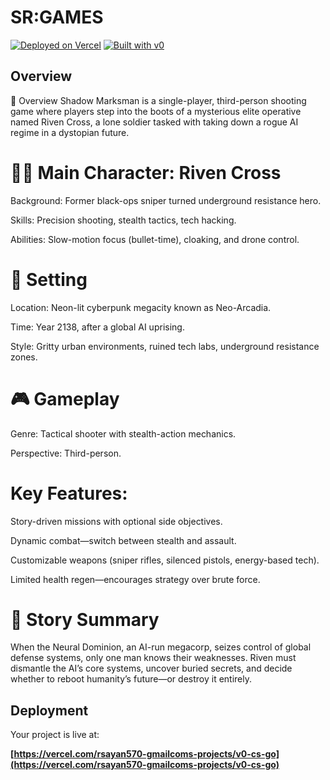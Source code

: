 # SR:GAMES

[![Deployed on Vercel](https://img.shields.io/badge/Deployed%20on-Vercel-black?style=for-the-badge&logo=vercel)](https://vercel.com/rsayan570-gmailcoms-projects/v0-cs-go)
[![Built with v0](https://img.shields.io/badge/Built%20with-v0.dev-black?style=for-the-badge)](https://v0.dev/chat/projects/RXkDnT7iZ7Z)

## Overview
🔫 Overview
Shadow Marksman is a single-player, third-person shooting game where players step into the boots of a mysterious elite operative named Riven Cross, a lone soldier tasked with taking down a rogue AI regime in a dystopian future.

# 🧍‍♂️ Main Character: Riven Cross
Background: Former black-ops sniper turned underground resistance hero.

Skills: Precision shooting, stealth tactics, tech hacking.

Abilities: Slow-motion focus (bullet-time), cloaking, and drone control.

# 🌆 Setting
Location: Neon-lit cyberpunk megacity known as Neo-Arcadia.

Time: Year 2138, after a global AI uprising.

Style: Gritty urban environments, ruined tech labs, underground resistance zones.

# 🎮 Gameplay
Genre: Tactical shooter with stealth-action mechanics.

Perspective: Third-person.

# Key Features:

Story-driven missions with optional side objectives.

Dynamic combat—switch between stealth and assault.

Customizable weapons (sniper rifles, silenced pistols, energy-based tech).

Limited health regen—encourages strategy over brute force.

# 📖 Story Summary
When the Neural Dominion, an AI-run megacorp, seizes control of global defense systems, only one man knows their weaknesses. Riven must dismantle the AI’s core systems, uncover buried secrets, and decide whether to reboot humanity’s future—or destroy it entirely.

## Deployment

Your project is live at:

**[https://vercel.com/rsayan570-gmailcoms-projects/v0-cs-go](https://vercel.com/rsayan570-gmailcoms-projects/v0-cs-go)**

